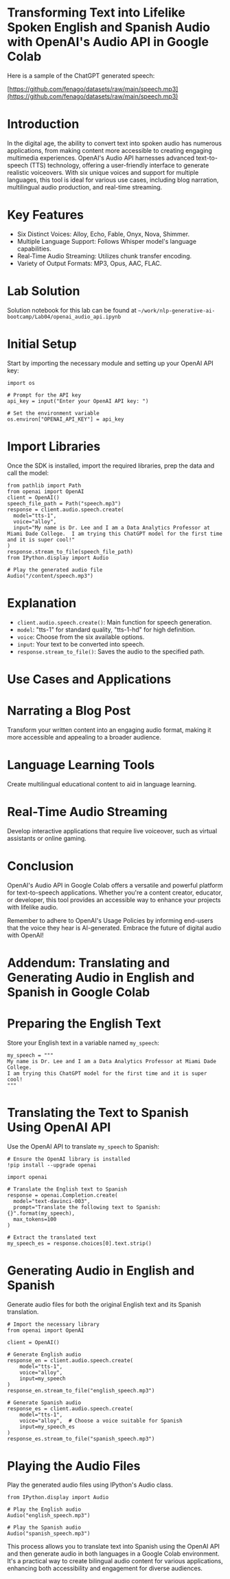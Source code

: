 

# Transforming Text into Lifelike Spoken English and Spanish Audio with OpenAI's Audio API in Google Colab 



Here is a sample of the ChatGPT generated speech:

[https://github.com/fenago/datasets/raw/main/speech.mp3](https://github.com/fenago/datasets/raw/main/speech.mp3)

# Introduction 

In the digital age, the ability to convert text into spoken audio has
numerous applications, from making content more accessible to creating
engaging multimedia experiences. OpenAI's Audio API harnesses advanced
text-to-speech (TTS) technology, offering a user-friendly interface to
generate realistic voiceovers. With six unique voices and support for
multiple languages, this tool is ideal for various use cases, including
blog narration, multilingual audio production, and real-time streaming.

# Key Features 

- Six Distinct Voices: Alloy, Echo, Fable, Onyx, Nova, Shimmer.
- Multiple Language Support: Follows Whisper model's language capabilities.
- Real-Time Audio Streaming: Utilizes chunk transfer encoding.
- Variety of Output Formats: MP3, Opus, AAC, FLAC.

# Lab Solution

Solution notebook for this lab can be found at `~/work/nlp-generative-ai-bootcamp/Lab04/openai_audio_api.ipynb`


# Initial Setup 

Start by importing the necessary module and setting up your OpenAI API
key:

```
import os

# Prompt for the API key
api_key = input("Enter your OpenAI API key: ")

# Set the environment variable
os.environ["OPENAI_API_KEY"] = api_key
```


# Import Libraries 

Once the SDK is installed, import the required libraries, prep the data
and call the model:

```
from pathlib import Path
from openai import OpenAI
client = OpenAI()
speech_file_path = Path("speech.mp3")
response = client.audio.speech.create(
  model="tts-1",
  voice="alloy",
  input="My name is Dr. Lee and I am a Data Analytics Professor at Miami Dade College.  I am trying this ChatGPT model for the first time and it is super cool!"
)
response.stream_to_file(speech_file_path)
from IPython.display import Audio

# Play the generated audio file
Audio("/content/speech.mp3")
```

# Explanation 

- `client.audio.speech.create()`: Main function for speech generation.
- `model`: "tts-1" for standard quality, "tts-1-hd" for high definition.
- `voice`: Choose from the six available options.
- `input`: Your text to be converted into speech.
- `response.stream_to_file()`: Saves the audio to the specified path.


# Use Cases and Applications 

# Narrating a Blog Post 

Transform your written content into an engaging audio format, making it
more accessible and appealing to a broader audience.

# Language Learning Tools 

Create multilingual educational content to aid in language learning.

# Real-Time Audio Streaming 

Develop interactive applications that require live voiceover, such as
virtual assistants or online gaming.

# Conclusion 

OpenAI's Audio API in Google Colab offers a versatile and powerful
platform for text-to-speech applications. Whether you're a content
creator, educator, or developer, this tool provides an accessible way to
enhance your projects with lifelike audio.

Remember to adhere to OpenAI's Usage Policies by informing end-users
that the voice they hear is AI-generated. Embrace the future of digital
audio with OpenAI!

# Addendum: Translating and Generating Audio in English and Spanish in Google Colab 

# Preparing the English Text 

Store your English text in a variable named `my_speech`:

```
my_speech = """
My name is Dr. Lee and I am a Data Analytics Professor at Miami Dade College. 
I am trying this ChatGPT model for the first time and it is super cool!
"""
```

# Translating the Text to Spanish Using OpenAI API 

Use the OpenAI API to translate `my_speech` to
Spanish:

```
# Ensure the OpenAI library is installed
!pip install --upgrade openai

import openai

# Translate the English text to Spanish
response = openai.Completion.create(
  model="text-davinci-003",
  prompt="Translate the following text to Spanish: {}".format(my_speech),
  max_tokens=100
)

# Extract the translated text
my_speech_es = response.choices[0].text.strip()
```

# Generating Audio in English and Spanish 

Generate audio files for both the original English text and its Spanish
translation.

```
# Import the necessary library
from openai import OpenAI

client = OpenAI()

# Generate English audio
response_en = client.audio.speech.create(
    model="tts-1",
    voice="alloy",
    input=my_speech
)
response_en.stream_to_file("english_speech.mp3")

# Generate Spanish audio
response_es = client.audio.speech.create(
    model="tts-1",
    voice="alloy",  # Choose a voice suitable for Spanish
    input=my_speech_es
)
response_es.stream_to_file("spanish_speech.mp3")
```

# Playing the Audio Files 

Play the generated audio files using IPython's Audio class.

```
from IPython.display import Audio

# Play the English audio
Audio("english_speech.mp3")

# Play the Spanish audio
Audio("spanish_speech.mp3")
```

This process allows you to translate text into Spanish using the OpenAI
API and then generate audio in both languages in a Google Colab
environment. It's a practical way to create bilingual audio content for
various applications, enhancing both accessibility and engagement for
diverse audiences.
